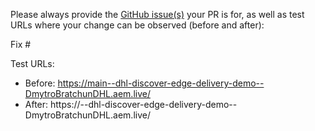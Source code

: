 Please always provide the [GitHub issue(s)](../issues) your PR is for, as well as test URLs where your change can be observed (before and after):

Fix #<gh-issue-id>

Test URLs:
- Before: https://main--dhl-discover-edge-delivery-demo--DmytroBratchunDHL.aem.live/
- After: https://<branch>--dhl-discover-edge-delivery-demo--DmytroBratchunDHL.aem.live/
